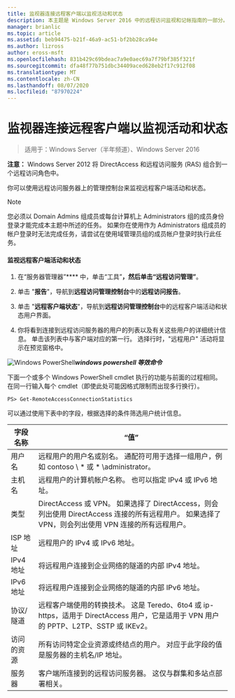 ```yaml
---
title: 监视器连接远程客户端以监视活动和状态
description: 本主题是 Windows Server 2016 中的远程访问监视和记帐指南的一部分。
manager: brianlic
ms.topic: article
ms.assetid: beb94475-b21f-46a9-ac51-bf2bb28ca94e
ms.author: lizross
author: eross-msft
ms.openlocfilehash: 831b429c69bdeac7a9e0aec69a7f79bf385f321f
ms.sourcegitcommit: dfa48f77b751dbc34409aced628eb2f17c912f08
ms.translationtype: MT
ms.contentlocale: zh-CN
ms.lasthandoff: 08/07/2020
ms.locfileid: "87970224"
---
```

# <a name="monitor-connected-remote-clients-for-activity-and-status"></a>监视器连接远程客户端以监视活动和状态

>适用于：Windows Server（半年频道）、Windows Server 2016

**注意：** Windows Server 2012 将 DirectAccess 和远程访问服务 (RAS) 组合到一个远程访问角色中。

你可以使用远程访问服务器上的管理控制台来监视远程客户端活动和状态。

> [!NOTE]
> 您必须以 Domain Admins 组成员或每台计算机上 Administrators 组的成员身份登录才能完成本主题中所述的任务。 如果你在使用作为 Administrators 组成员的帐户登录时无法完成任务，请尝试在使用域管理员组的成员帐户登录时执行此任务。

#### <a name="to-monitor-remote-client-activity-and-status"></a>监视远程客户端活动和状态

1.  在“服务器管理器”**** 中，单击“工具”****，然后单击“远程访问管理”****。

2.  单击 "**报告**"，导航到**远程访问管理控制台**中的**远程访问报告**。

3.  单击 "**远程客户端状态**"，导航到**远程访问管理控制台**中的远程客户端活动和状态用户界面。

4.  你将看到连接到远程访问服务器的用户的列表以及有关这些用户的详细统计信息。 单击该列表中与客户端对应的第一行。 选择行时，"远程用户" 活动将显示在预览窗格中。

![Windows PowerShell](../../../media/Monitor-connected-remote-clients-for-activity-and-status/PowerShellLogoSmall.gif)***<em>windows powershell 等效命令</em>***

下面一个或多个 Windows PowerShell cmdlet 执行的功能与前面的过程相同。 在同一行输入每个 cmdlet（即使此处可能因格式限制而出现多行换行）。

```
PS> Get-RemoteAccessConnectionStatistics
```

可以通过使用下表中的字段，根据选择的条件筛选用户统计信息。

|字段名称|“值”|
|-------|-----|
|用户名|远程用户的用户名或别名。 通配符可用于选择一组用户，例如 contoso \\ * 或 \* \administrator。|
|主机名|远程用户的计算机帐户名称。 也可以指定 IPv4 或 IPv6 地址。|
|类型|DirectAccess 或 VPN。 如果选择了 DirectAccess，则会列出使用 DirectAccess 连接的所有远程用户。 如果选择了 VPN，则会列出使用 VPN 连接的所有远程用户。|
|ISP 地址|远程用户的 IPv4 或 IPv6 地址。|
|IPv4 地址|将远程用户连接到企业网络的隧道的内部 IPv4 地址。|
|IPv6 地址|将远程用户连接到企业网络的隧道的内部 IPv6 地址。|
|协议/隧道|远程客户端使用的转换技术。 这是 Teredo、6to4 或 ip-https，适用于 DirectAccess 用户，它是适用于 VPN 用户的 PPTP、L2TP、SSTP 或 IKEv2。|
|访问的资源|所有访问特定企业资源或终结点的用户。 对应于此字段的值是服务器的主机名/IP 地址。|
|服务器|客户端所连接到的远程访问服务器。 这仅与群集和多站点部署相关。|





